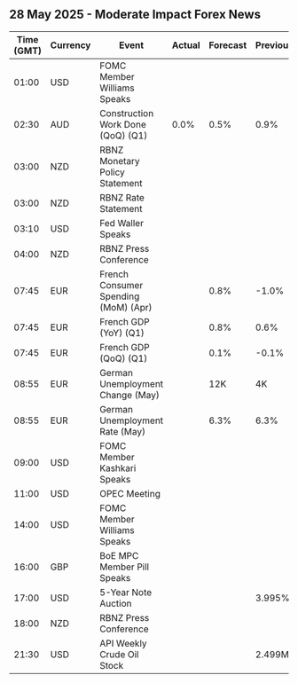 ## 28 May 2025 - Moderate Impact Forex News

| Time (GMT) | Currency | Event | Actual | Forecast | Previous |
|------|----------|-------|--------|----------|----------|
| 01:00 | USD | FOMC Member Williams Speaks |  |  |  |
| 02:30 | AUD | Construction Work Done (QoQ) (Q1) | 0.0% | 0.5% | 0.9% |
| 03:00 | NZD | RBNZ Monetary Policy Statement |  |  |  |
| 03:00 | NZD | RBNZ Rate Statement |  |  |  |
| 03:10 | USD | Fed Waller Speaks |  |  |  |
| 04:00 | NZD | RBNZ Press Conference |  |  |  |
| 07:45 | EUR | French Consumer Spending (MoM) (Apr) |  | 0.8% | -1.0% |
| 07:45 | EUR | French GDP (YoY) (Q1) |  | 0.8% | 0.6% |
| 07:45 | EUR | French GDP (QoQ) (Q1) |  | 0.1% | -0.1% |
| 08:55 | EUR | German Unemployment Change (May) |  | 12K | 4K |
| 08:55 | EUR | German Unemployment Rate (May) |  | 6.3% | 6.3% |
| 09:00 | USD | FOMC Member Kashkari Speaks |  |  |  |
| 11:00 | USD | OPEC Meeting |  |  |  |
| 14:00 | USD | FOMC Member Williams Speaks |  |  |  |
| 16:00 | GBP | BoE MPC Member Pill Speaks |  |  |  |
| 17:00 | USD | 5-Year Note Auction |  |  | 3.995% |
| 18:00 | NZD | RBNZ Press Conference |  |  |  |
| 21:30 | USD | API Weekly Crude Oil Stock |  |  | 2.499M |
